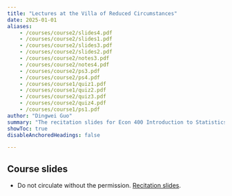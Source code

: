 ```yaml
---
title: "Lectures at the Villa of Reduced Circumstances"
date: 2025-01-01
aliases: 
    - /courses/course2/slides4.pdf
    - /courses/course2/slides1.pdf
    - /courses/course2/slides3.pdf
    - /courses/course2/slides2.pdf
    - /courses/course2/notes3.pdf
    - /courses/course2/notes4.pdf
    - /courses/course2/ps3.pdf
    - /courses/course2/ps4.pdf
    - /courses/course1/quiz1.pdf
    - /courses/course1/quiz2.pdf
    - /courses/course2/quiz3.pdf
    - /courses/course2/quiz4.pdf
    - /courses/course1/ps1.pdf
author: "Dingwei Guo"
summary: "The recitation slides for Econ 400 Introduction to Statistics and Econometrics (intructor: Christopher Handy) at UNC for 2025 Spring." 
showToc: true
disableAnchoredHeadings: false

---
```


## Course slides

+ Do not circulate without the permission. [Recitation slides](https://youtu.be/3MZeJED2yns).
